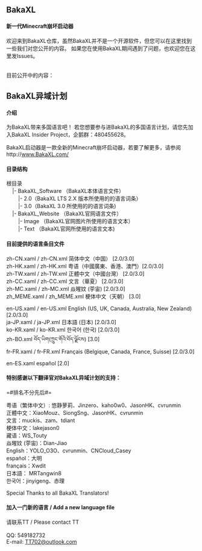 <h2>BakaXL</h2>
<h4>新一代Minecraft崩坏启动器</h4>
欢迎来到BakaXL仓库，虽然BakaXL并不是一个开源软件，但您可以在这里找到一些我们对您公开的内容。
如果您在使用BakaXL期间遇到了问题，也欢迎您在这里发Issues。<br /><br />

目前公开中的内容：<br />

<h2>BakaXL异域计划</h2>

<h4>介绍</h4>
为BakaXL带来多国语言吧！
若您想要参与进BakaXL的多国语言计划，请您先加入BakaXL Insider Project，企鹅群：480455628。

BakaXL启动器是一款全新的Minecraft崩坏启动器，若要了解更多，请参阅http://www.BakaXL.com/


<h4>目录结构</h4>
根目录<br />
&nbsp;&nbsp;&nbsp;&nbsp;|- BakaXL_Software （BakaXL本体语言文件）<br />
&nbsp;&nbsp;&nbsp;&nbsp;&nbsp;&nbsp;&nbsp;&nbsp;|- 2.0（BakaXL LTS 2.X 版本所使用的的语言词条）<br />
&nbsp;&nbsp;&nbsp;&nbsp;&nbsp;&nbsp;&nbsp;&nbsp;|- 3.0（BakaXL 3.0 所使用的的语言词条)<br />
&nbsp;&nbsp;&nbsp;&nbsp;|- BakaXL_Website （BakaXL官网语言文件）<br />
&nbsp;&nbsp;&nbsp;&nbsp;&nbsp;&nbsp;&nbsp;&nbsp;|- Image （BakaXL官网图片所使用的语言文本）<br />
&nbsp;&nbsp;&nbsp;&nbsp;&nbsp;&nbsp;&nbsp;&nbsp;|- Text （BakaXL官网所使用的语言文本)<br />


<h4>目前提供的语言条目文件</h4> 
zh-CN.xaml / zh-CN.xml 简体中文（中国） [2.0/3.0]<br />
zh-HK.xaml / zh-HK.xml 粤语（中國廣東、香港、澳門）[2.0/3.0]<br />
zh-TW.xaml / zh-TW.xml 正體中文（中國台灣） [2.0/3.0]<br />
zh-CC.xaml / zh-CC.xml 文言（華夏） [2.0/3.0]<br />
zh-MC.xaml / zh-MC.xml 焱暒妏 (荢宙) [2.0/3.0]<br />
zh_MEME.xaml / zh_MEME.xml 梗体中文（天朝） [3.0]<br />

en-US.xaml / en-US.xml English (US, UK, Canada, Australia, New Zealand) [2.0/3.0]<br />
ja-JP.xaml / ja-JP.xml 日本語 (日本) [2.0/3.0]<br />
ko-KR.xaml / ko-KR.xml 한국어 (한국) [2.0/3.0]<br />
zh-BO.xml བོད་ཡིག(ཀྲུང་གོའི་བོད་ལྗོངས) [3.0]<br />
fr-FR.xaml / fr-FR.xml Français (Belgique, Canada, France, Suisse) [2.0/3.0]<br />

en-ES.xaml español [2.0]<br />

<h4>特别感谢以下翻译官对BakaXL异域计划的支持：</h4>

=#排名不分先后#=

粤语（繁体中文）: 悠静萝莉、Jinzero、kaho0w0、JasonHK、cvrunmin<br />
正體中文：XiaoMouz、SiongSng、JasonHK、cvrunmin<br />
文言：muckis、zam、tdiant<br />
梗体中文：lakejason0<br />
藏语：WS_Touty<br />
焱暒妏 (荢宙)：Dian-Jiao<br />
English：YOLO_O3O、cvrunmin、CNCloud_Casey<br />
español：大明<br />
français：Xwdit<br />
日本語： MRTangwin8<br />
한국어：jinyigeng、赤理

Special Thanks to all BakaXL Translators!

<h4>加入一门新的语言 / Add a new language file</h4>

请联系TT / Please contact TT<br /><br />
QQ: 549182732<br />
E-mail: TT702@outlook.com<br />
